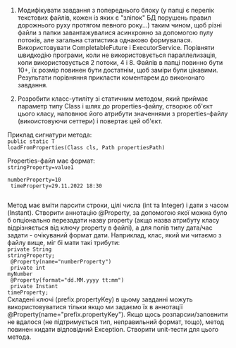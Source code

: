 1. Модифікувати завдання з попереднього блоку (у папці є перелік текстових файлів, кожен із яких є "зліпок" БД порушень правил дорожнього руху протягом певного року...) таким чином, щоб різні файли з папки завантажувалися асинхронно за допомогою пулу потоків, але загальна статистика однаково формувалася.
   Використовувати CompletableFuture і ExecutorService.
   Порівняти швидкодію програми, коли не використовується параллелизація, коли використовується 2 потоки, 4 і 8.
   Файлів в папці повинно бути 10+, їх розмір повинен бути достатнім, щоб заміри були цікавими.
   Результати порівняння прикласти коментарем до викононаго завдання.


2. Розробити класс-утиліту зі статичним методом, який приймає параметр типу Class і шлях до properties-файлу,
   створює об'єкт цього класу, наповнює його атрибути значеннями з properties-файлу (викоистовуючи сеттери) і повертає цей об'єкт.

Приклад сигнатури метода:
<code>
<br>public static <T>T loadFromProperties(Class<T> cls, Path propertiesPath)
</code>

Properties-файл має формат:
<code>
<br>stringProperty=value1<br>
numberProperty=10<br>
timeProperty=29.11.2022 18:30<br>
</code>

Метод має вміти парсити строки, цілі числа (int та Integer) і дати з часом (Instant).
Створити аннотацію @Property, за допомогою якої можна було б опціонально перезадати назву property (акщо назва атрибуту класу відрізняється від ключу property в файлі), а для полів типу дата/час задати - очікуваний формат дати.
Наприклад, клас, який ми читаємо з файлу вище, міг бі мати такі трибути:
<br>
<code>private String stringProperty;<br>
@Property(name="numberProperty")<br>
private int myNumber<br>
@Property(format="dd.MM.yyyy tt:mm")<br>
private Instant timeProperty;
</code><br>
Складені ключі (prefix.propertyKey) в цьому завданні можуть використовуватися тільки якщо ми задаємо їх в аннотації @Property(name="prefix.propertyKey").
Якщо щось розпарсии/заповнити не вдалося (не підтримується тип, неправильний формат, тощо), метод повинен кидати відповідний Exception.
Створити unit-тести для цього метода.